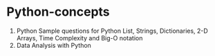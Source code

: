 # Python-concepts
1. Python Sample questions for Python List, Strings, Dictionaries, 2-D Arrays, Time Complexity and Big-O notation
2. Data Analysis with Python
